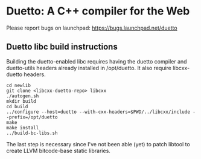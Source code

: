 Duetto: A C++ compiler for the Web
==================================

Please report bugs on launchpad:
https://bugs.launchpad.net/duetto

Duetto libc build instructions
------------------------------

Building the duetto-enabled libc requires having the duetto compiler
and duetto-utils headers already installed in /opt/duetto. It also require
libcxx-duetto headers.

```
cd newlib
git clone <libcxx-duetto-repo> libcxx
./autogen.sh
mkdir build
cd build
../configure --host=duetto --with-cxx-headers=$PWD/../libcxx/include --prefix=/opt/duetto
make
make install
../build-bc-libs.sh
```

The last step is necessary since I've not been able (yet) to patch libtool to create
LLVM bitcode-base static libraries.
